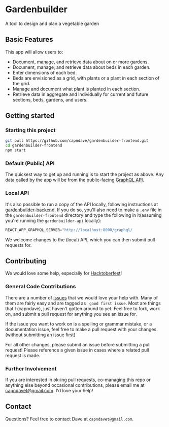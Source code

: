# Gardenbuilder

A tool to design and plan a vegetable garden

## Basic Features

This app will allow users to:

- Document, manage, and retrieve data about on or more gardens.
- Document, manage, and retrieve data about beds in each garden.
- Enter dimensions of each bed.
- Beds are envisioned as a grid, with plants or a plant in each section of the grid.
- Manage and document what plant is planted in each section.
- Retrieve data in aggregate and individually for current and future sections, beds, gardens, and users.

## Getting started

### Starting this project

```bash
git pull https://github.com/capndave/gardenbuilder-frontend.git
cd gardenbuilder-frontend
npm start
```

### Default (Public) API

The quickest way to get up and running is to start the project as above. Any data called by the app will be from the public-facing [GraphQL API](https://gardenbuilder-backend.uc.r.appspot.com/graphql/).

### Local API

It's also possible to run a copy of the API locally, following instructions at [gardenbuilder-backend](https://github.com/capndave/gardenbuilder-backend). If you do so, you'll also need to make a `.env` file in the `gardenbuilder-frontend` directory and type the following in it(assuming you're running the `gardenbuilder-api` locally):

```javascript
REACT_APP_GRAPHQL_SERVER="http://localhost:8000/graphql/
```

We welcome changes to the (local) API, which you can then submit pull requests for.

## Contributing

We would love some help, especially for [Hacktoberfest](https://hacktoberfest.digitalocean.com/)!

### General Code Contributions

There are a number of [issues](https://github.com/capndave/gardenbuilder-frontend/issues) that we would love your help with. Many of them are fairly easy and are tagged as ` good first issue`. Most are things that I (capndave), just haven't gotten around to yet. Feel free to fork, work on, and submit a pull request for anything you see an issue for.

If the issue you want to work on is a spelling or grammar mistake, or a documentation issue, feel free to make a pull request with your changes (without submitting an issue first)

For all other changes, please submit an issue before submitting a pull request! Please reference a given issue in cases where a related pull request is made.

### Further Involvement

If you are interested in ok-ing pull requests, co-managing this repo or anything else beyond occasional contributions, please email me at capndavet@gmail.com. I'd love your help!

## Contact

Questions? Feel free to contact Dave at `capndavet@gmail.com`.
